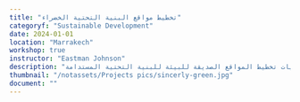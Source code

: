 ```yaml
---
title: "تخطيط مواقع البنية التحتية الخضراء"
categoryf: "Sustainable Development"
date: 2024-01-01
location: "Marrakech"
workshop: true
instructor: "Eastman Johnson"
description: "تعلم تقنيات تخطيط المواقع الصديقة للبيئة للبنية التحتية المستدامة."
thumbnail: "/notassets/Projects pics/sincerly-green.jpg"
document: ""
---
```

